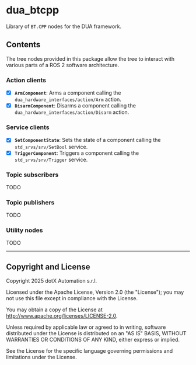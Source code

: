 # dua_btcpp

Library of `BT.CPP` nodes for the DUA framework.

## Contents

The tree nodes provided in this package allow the tree to interact with various parts of a ROS 2 software architecture.

### Action clients

- [x] **`ArmComponent`**: Arms a component calling the `dua_hardware_interfaces/action/Arm` action.
- [x] **`DisarmComponent`**: Disarms a component calling the `dua_hardware_interfaces/action/Disarm` action.

### Service clients

- [x] **`SetComponentState`**: Sets the state of a component calling the `std_srvs/srv/SetBool` service.
- [x] **`TriggerComponent`**: Triggers a component calling the `std_srvs/srv/Trigger` service.

### Topic subscribers

TODO

### Topic publishers

TODO

### Utility nodes

TODO

---

## Copyright and License

Copyright 2025 dotX Automation s.r.l.

Licensed under the Apache License, Version 2.0 (the "License"); you may not use this file except in compliance with the License.

You may obtain a copy of the License at <http://www.apache.org/licenses/LICENSE-2.0>.

Unless required by applicable law or agreed to in writing, software distributed under the License is distributed on an "AS IS" BASIS, WITHOUT WARRANTIES OR CONDITIONS OF ANY KIND, either express or implied.

See the License for the specific language governing permissions and limitations under the License.
